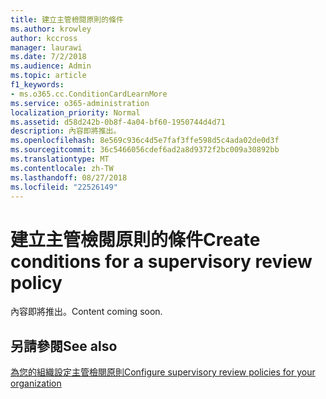 ```yaml
---
title: 建立主管檢閱原則的條件
ms.author: krowley
author: kccross
manager: laurawi
ms.date: 7/2/2018
ms.audience: Admin
ms.topic: article
f1_keywords:
- ms.o365.cc.ConditionCardLearnMore
ms.service: o365-administration
localization_priority: Normal
ms.assetid: d58d242b-0b8f-4a04-bf60-1950744d4d71
description: 內容即將推出。
ms.openlocfilehash: 8e569c936c4d5e7faf3ffe598d5c4ada02de0d3f
ms.sourcegitcommit: 36c5466056cdef6ad2a8d9372f2bc009a30892bb
ms.translationtype: MT
ms.contentlocale: zh-TW
ms.lasthandoff: 08/27/2018
ms.locfileid: "22526149"
---
```

# <a name="create-conditions-for-a-supervisory-review-policy"></a><span data-ttu-id="699c1-103">建立主管檢閱原則的條件</span><span class="sxs-lookup"><span data-stu-id="699c1-103">Create conditions for a supervisory review policy</span></span>

<span data-ttu-id="699c1-104">內容即將推出。</span><span class="sxs-lookup"><span data-stu-id="699c1-104">Content coming soon.</span></span>
  
## <a name="see-also"></a><span data-ttu-id="699c1-105">另請參閱</span><span class="sxs-lookup"><span data-stu-id="699c1-105">See also</span></span>

[<span data-ttu-id="699c1-106">為您的組織設定主管檢閱原則</span><span class="sxs-lookup"><span data-stu-id="699c1-106">Configure supervisory review policies for your organization</span></span>](configure-supervision-policies.md)

